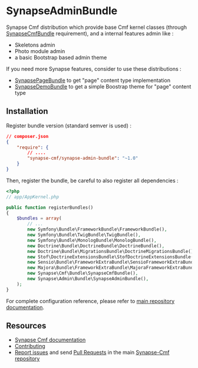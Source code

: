 SynapseAdminBundle
==================

Synapse Cmf distribution which provide base Cmf kernel classes (through [SynapseCmfBundle](https://github.com/Synapse-Cmf/SynapseCmfBundle) requirement), and a internal features admin like :

 - Skeletons admin
 - Photo module admin
 - a basic Bootstrap based admin theme 

If you need more Synapse features, consider to use these distributions :

  - [SynapsePageBundle](https://github.com/synapse-cmf/SynapsePageBundle) to get "page" content type implementation
  - [SynapseDemoBundle](https://github.com/synapse-cmf/SynapseDemoBundle) to get a simple Boostrap theme for "page" content type

## Installation

Register bundle version (standard semver is used) :
```json
// composer.json
{
    "require": {
        // ....
        "synapse-cmf/synapse-admin-bundle": "~1.0"
    }
}
```

Then, register the bundle, be careful to also register all dependencies :
```php
<?php
// app/AppKernel.php

public function registerBundles()
{
    $bundles = array(
        // ...
        new Symfony\Bundle\FrameworkBundle\FrameworkBundle(),
        new Symfony\Bundle\TwigBundle\TwigBundle(),
        new Symfony\Bundle\MonologBundle\MonologBundle(),
        new Doctrine\Bundle\DoctrineBundle\DoctrineBundle(),
        new Doctrine\Bundle\MigrationsBundle\DoctrineMigrationsBundle(),
        new Stof\DoctrineExtensionsBundle\StofDoctrineExtensionsBundle(),
        new Sensio\Bundle\FrameworkExtraBundle\SensioFrameworkExtraBundle(),
        new Majora\Bundle\FrameworkExtraBundle\MajoraFrameworkExtraBundle($this),
        new Synapse\Cmf\Bundle\SynapseCmfBundle(),
        new Synapse\Admin\Bundle\SynapseAdminBundle(),
    );
}
```

For complete configuration reference, please refer to [main repository documentation](https://github.com/Synapse-Cmf/synapse-cmf/blob/v1.0/README.md).

## Resources

  - [Synapse Cmf documentation](https://github.com/Synapse-Cmf/synapse-cmf/blob/v1.0/README.md)
  - [Contributing](https://github.com/Synapse-Cmf/synapse-cmf/blob/v1.0/docs/contributing.md)
  - [Report issues](https://github.com/Synapse-Cmf/synapse-cmf/issues) and send [Pull Requests](https://github.com/Synapse-Cmf/synapse-cmf/pulls) in the main [Synapse-Cmf repository](https://github.com/Synapse-Cmf/synapse-cmf)
